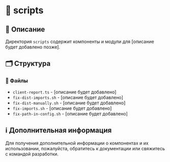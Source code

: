 # 📁 scripts

## 📝 Описание
Директория `scripts` содержит компоненты и модули для [описание будет добавлено позже].

## 🗂️ Структура

### 📄 Файлы

- `client-report.ts` - [описание будет добавлено]
- `fix-dist-imports.sh` - [описание будет добавлено]
- `fix-dist-manually.sh` - [описание будет добавлено]
- `fix-imports.sh` - [описание будет добавлено]
- `fix-path-in-config.sh` - [описание будет добавлено]

## ℹ️ Дополнительная информация

Для получения дополнительной информации о компонентах и их использовании, пожалуйста, обратитесь к документации или свяжитесь с командой разработки.
